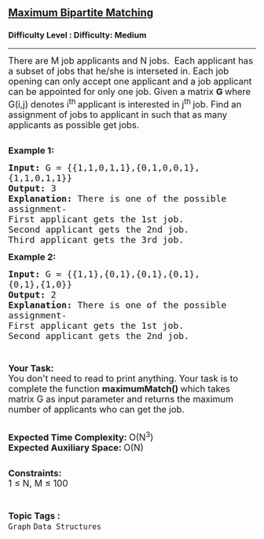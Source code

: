 <h2><a href="https://www.geeksforgeeks.org/problems/maximum-bipartite-matching/1?page=2&category=Graph&difficulty=Easy,Medium,Hard&status=unsolved,attempted&sortBy=accuracy">Maximum Bipartite Matching</a></h2><h3>Difficulty Level : Difficulty: Medium</h3><hr><div class="problems_problem_content__Xm_eO"><p><span style="font-size: 18px;">There are M job applicants and N jobs.&nbsp; Each applicant has a subset of jobs that he/she is interseted in. Each job opening can only accept one applicant and a job applicant can be appointed for only one job. Given a matrix <strong>G </strong>where G(i,j) denotes i<sup>th&nbsp;</sup>applicant is interested in j<sup>th&nbsp;</sup>job. Find an assignment of jobs to applicant in such that as many applicants as possible get jobs.</span><br>&nbsp;</p>
<p><span style="font-size: 18px;"><strong>Example 1:</strong></span></p>
<pre><span style="font-size: 18px;"><strong>Input: </strong>G = {{1,1,0,1,1},{0,1,0,0,1},
{1,1,0,1,1}}
<strong>Output: </strong>3
<strong>Explanation: </strong>There is one of the possible
assignment-
First applicant gets the 1st job.
Second applicant gets the 2nd job.
Third applicant gets the 3rd job.</span>
</pre>
<p><span style="font-size: 18px;"><strong>Example 2:</strong></span></p>
<pre><span style="font-size: 18px;"><strong>Input: </strong>G = {{1,1},{0,1},{0,1},{0,1},
{0,1},{1,0}}
<strong>Output: </strong>2
<strong>Explanation: </strong>There is one of the possible
assignment-
First applicant gets the 1st job.
Second applicant gets the 2nd job.</span>
</pre>
<p>&nbsp;</p>
<p><span style="font-size: 18px;"><strong>Your Task:</strong><br>You don't need to read to print anything. Your task is to complete the function&nbsp;<strong>maximumMatch()&nbsp;</strong>which takes matrix G as input parameter and returns the maximum number of applicants who can get the job.</span><br>&nbsp;</p>
<p><span style="font-size: 18px;"><strong>Expected Time Complexity:&nbsp;</strong>O(N<sup>3</sup>)<br><strong>Expected Auxiliary Space:&nbsp;</strong>O(N)</span><br>&nbsp;</p>
<p><span style="font-size: 18px;"><strong>Constraints:</strong><br>1 ≤ N, M ≤ 100</span></p></div><br><p><span style=font-size:18px><strong>Topic Tags : </strong><br><code>Graph</code>&nbsp;<code>Data Structures</code>&nbsp;